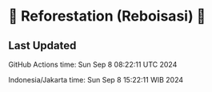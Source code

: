 
# 🌳 Reforestation (Reboisasi) 🌲

## Last Updated

GitHub Actions time: Sun Sep  8 08:22:11 UTC 2024

Indonesia/Jakarta time: Sun Sep  8 15:22:11 WIB 2024
